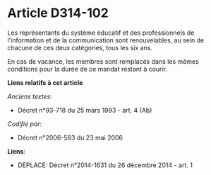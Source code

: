 # Article D314-102

Les représentants du système éducatif et des professionnels de l'information et de la communication sont renouvelables, au
sein de chacune de ces deux catégories, tous les six ans.

En cas de vacance, les membres sont remplacés dans les mêmes conditions pour la durée de ce mandat restant à courir.

**Liens relatifs à cet article**

_Anciens textes_:

  - Décret n°93-718 du 25 mars 1993 - art. 4 (Ab)

_Codifié par_:

  - Décret n°2006-583 du 23 mai 2006

**Liens**:

  - DEPLACE: Décret n°2014-1631 du 26 décembre 2014 - art. 1
